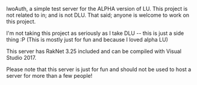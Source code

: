 lwoAuth, a simple test server for the ALPHA version of LU.
This project is not related to in; and is not DLU.
That said; anyone is welcome to work on this project.


I'm not taking this project as seriously as I take DLU -- this is just a side thing :P
(This is mostly just for fun and because I loved alpha LU)

This server has RakNet 3.25 included and can be compiled with Visual Studio 2017.

Please note that this server is just for fun and should not be used to host a server for more than a few people!